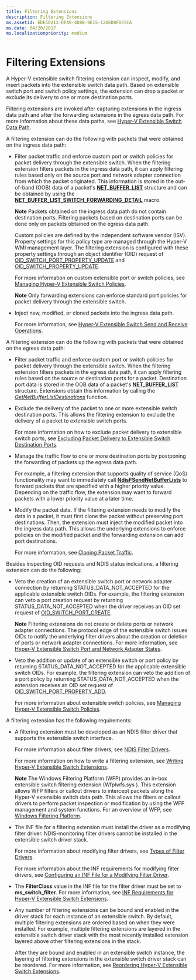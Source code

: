 ```yaml
---
title: Filtering Extensions
description: Filtering Extensions
ms.assetid: EDE50213-DFA0-4D8B-9E15-12AED8FDE5CA
ms.date: 04/20/2017
ms.localizationpriority: medium
---
```


# Filtering Extensions


A Hyper-V extensible switch filtering extension can inspect, modify, and insert packets into the extensible switch data path. Based on extensible switch port and switch policy settings, the extension can drop a packet or exclude its delivery to one or more destination ports.

Filtering extensions are invoked after capturing extensions in the ingress data path and after the forwarding extensions in the egress data path. For more information about these data paths, see [Hyper-V Extensible Switch Data Path](hyper-v-extensible-switch-data-path.md).

A filtering extension can do the following with packets that were obtained on the ingress data path:

-   Filter packet traffic and enforce custom port or switch policies for packet delivery through the extensible switch. When the filtering extension filters packets in the ingress data path, it can apply filtering rules based only on the source port and network adapter connection from which the packet originated. This information is stored in the out-of-band (OOB) data of a packet's [**NET\_BUFFER\_LIST**](https://docs.microsoft.com/windows-hardware/drivers/ddi/ndis/ns-ndis-_net_buffer_list) structure and can be obtained by using the [**NET\_BUFFER\_LIST\_SWITCH\_FORWARDING\_DETAIL**](https://docs.microsoft.com/windows-hardware/drivers/network/net-buffer-list-switch-forwarding-detail) macro.

    **Note**  Packets obtained on the ingress data path do not contain destination ports. Filtering packets based on destination ports can be done only on packets obtained on the egress data path.

    Custom policies are defined by the independent software vendor (ISV). Property settings for this policy type are managed through the Hyper-V WMI management layer. The filtering extension is configured with these property settings through an object identifier (OID) request of [OID\_SWITCH\_PORT\_PROPERTY\_UPDATE](https://docs.microsoft.com/windows-hardware/drivers/network/oid-switch-port-property-update) and [OID\_SWITCH\_PROPERTY\_UPDATE](https://docs.microsoft.com/windows-hardware/drivers/network/oid-switch-property-update).

    For more information on custom extensible port or switch policies, see [Managing Hyper-V Extensible Switch Policies](managing-hyper-v-extensible-switch-extensibility-policies.md).

    **Note**  Only forwarding extensions can enforce standard port policies for packet delivery through the extensible switch.

-   Inject new, modified, or cloned packets into the ingress data path.

    For more information, see [Hyper-V Extensible Switch Send and Receive Operations](hyper-v-extensible-switch-send-and-receive-operations.md).

A filtering extension can do the following with packets that were obtained on the egress data path:

-   Filter packet traffic and enforce custom port or switch policies for packet delivery through the extensible switch. When the filtering extension filters packets in the egress data path, it can apply filtering rules based on the source or destination ports for a packet. Destination port data is stored in the OOB data of a packet's [**NET\_BUFFER\_LIST**](https://docs.microsoft.com/windows-hardware/drivers/ddi/ndis/ns-ndis-_net_buffer_list) structure. Extensions obtain this information by calling the [*GetNetBufferListDestinations*](https://docs.microsoft.com/windows-hardware/drivers/ddi/ndis/nc-ndis-ndis_switch_get_net_buffer_list_destinations) function.

-   Exclude the delivery of the packet to one or more extensible switch destination ports. This allows the filtering extension to exclude the delivery of a packet to extensible switch ports.

    For more information on how to exclude packet delivery to extensible switch ports, see [Excluding Packet Delivery to Extensible Switch Destination Ports](excluding-packet-delivery-to-extensible-switch-destination-ports.md).

-   Manage the traffic flow to one or more destination ports by postponing the forwarding of packets up the egress data path.

    For example, a filtering extension that supports quality of service (QoS) functionality may want to immediately call [**NdisFSendNetBufferLists**](https://docs.microsoft.com/windows-hardware/drivers/ddi/ndis/nf-ndis-ndisfsendnetbufferlists) to forward packets that are specified with a higher priority value. Depending on the traffic flow, the extension may want to forward packets with a lower priority value at a later time.

-   Modify the packet data. If the filtering extension needs to modify the data in a packet, it must first clone the packet without preserving port destinations. Then, the extension must inject the modified packet into the ingress data path. This allows the underlying extensions to enforce policies on the modified packet and the forwarding extension can add port destinations.

    For more information, see [Cloning Packet Traffic](cloning-or-duplicating-packet-traffic.md).

Besides inspecting OID requests and NDIS status indications, a filtering extension can do the following:

-   Veto the creation of an extensible switch port or network adapter connection by returning STATUS\_DATA\_NOT\_ACCEPTED for the applicable extensible switch OIDs. For example, the filtering extension can veto a port creation request by returning STATUS\_DATA\_NOT\_ACCEPTED when the driver receives an OID set request of [OID\_SWITCH\_PORT\_CREATE](https://docs.microsoft.com/windows-hardware/drivers/network/oid-switch-port-create).

    **Note**  Filtering extensions do not create or delete ports or network adapter connections. The protocol edge of the extensible switch issues OIDs to notify the underlying filter drivers about the creation or deletion of ports or network adapter connections. For more information, see [Hyper-V Extensible Switch Port and Network Adapter States](hyper-v-extensible-switch-port-and-network-adapter-states.md).

-   Veto the addition or update of an extensible switch or port policy by returning STATUS\_DATA\_NOT\_ACCEPTED for the applicable extensible switch OIDs. For example, the filtering extension can veto the addition of a port policy by returning STATUS\_DATA\_NOT\_ACCEPTED when the extension receives an OID set request of [OID\_SWITCH\_PORT\_PROPERTY\_ADD](https://docs.microsoft.com/windows-hardware/drivers/network/oid-switch-port-property-add).

    For more information about extensible switch policies, see [Managing Hyper-V Extensible Switch Policies](managing-hyper-v-extensible-switch-extensibility-policies.md).

A filtering extension has the following requirements:

-   A filtering extension must be developed as an NDIS filter driver that supports the extensible switch interface.

    For more information about filter drivers, see [NDIS Filter Drivers](ndis-filter-drivers2.md).

    For more information on how to write a filtering extension, see [Writing Hyper-V Extensible Switch Extensions](writing-hyper-v-extensible-switch-extensions.md).

    **Note**  The Windows Filtering Platform (WFP) provides an in-box extensible switch filtering extension (Wfplwfs.sys ). This extension allows WFP filters or callout drivers to intercept packets along the Hyper-V extensible switch data path. This allows the filters or callout drivers to perform packet inspection or modification by using the WFP management and system functions. For an overview of WFP, see [Windows Filtering Platform](porting-packet-processing-drivers-and-apps-to-wfp.md).

-   The INF file for a filtering extension must install the driver as a modifying filter driver. NDIS-monitoring filter drivers cannot be installed in the extensible switch driver stack.

    For more information about modifying filter drivers, see [Types of Filter Drivers](types-of-filter-drivers.md).

    For more information about the INF requirements for modifying filter drivers, see [Configuring an INF File for a Modifying Filter Driver](configuring-an-inf-file-for-a-modifying-filter-driver.md).

-   The **FilterClass** value in the INF file for the filter driver must be set to **ms\_switch\_filter**. For more information, see [INF Requirements for Hyper-V Extensible Switch Extensions](inf-requirements-for-hyper-v-extensions.md).

-   Any number of filtering extensions can be bound and enabled in the driver stack for each instance of an extensible switch. By default, multiple filtering extensions are ordered based on when they were installed. For example, multiple filtering extensions are layered in the extensible switch driver stack with the most recently installed extension layered above other filtering extensions in the stack.

    After they are bound and enabled in an extensible switch instance, the layering of filtering extensions in the extensible switch driver stack can be reordered. For more information, see [Reordering Hyper-V Extensible Switch Extensions](reordering-hyper-v-extensibility-switch-extensions.md).